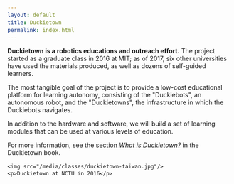 ```yaml
---
layout: default
title: Duckietown
permalink: index.html
---
```



**Duckietown is a robotics educations and outreach effort.**
The project started as a graduate class in 2016 at MIT; as of 2017, six other universities have used the materials produced,
as well as dozens of self-guided learners.

The most tangible goal of the project is to provide a low-cost
educational platform for learning autonomy, consisting of the
"Duckiebots", an autonomous robot, and the "Duckietowns", the
infrastructure in which the Duckiebots navigates.

In addition to the hardware and software, we will build a
set of learning modules that can be used at various levels
of education.


<p class='more-information'>For more information, see the <a href="http://book.duckietown.org/master/duckiebook/what_is_duckietown.html#sec:what-is-duckietown">section <em>What is Duckietown?</em></a> in the Duckietown book.</p>



<div class='figure-with-caption'>

    <img src="/media/classes/duckietown-taiwan.jpg"/>
    <p>Duckietown at NCTU in 2016</p>
</div>
